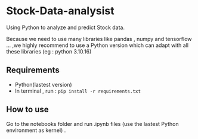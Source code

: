 # Stock-Data-analysist

Using Python to analyze and predict Stock data.

Because we need to use many libraries like pandas , numpy and tensorflow ... ,we highly recommend to use a Python version which can adapt with all these libraries (eg : python 3.10.16)

## Requirements

- Python(lastest version)
- In terminal , run : `pip install -r requirements.txt`

## How to use

Go to the notebooks folder and run .ipynb files (use the lastest Python environment as kernel) .
